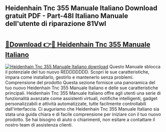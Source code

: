 ## Heidenhain Tnc 355 Manuale Italiano Download gratuit PDF - Part-48l Italiano Manuale dell'utente di riparazione 81Vwl

# <h2><a href="http://dfbjl8.blite.top/?on=Heidenhain+Tnc+355+Manuale+Italiano">🔗Download 👉🔴 Heidenhain Tnc 355 Manuale Italiano</a></h2>

[![Heidenhain Tnc 355 Manuale Italiano download](https://i.imgur.com/lujVjoI.png)](http://dfbjl8.blite.top/?on=Heidenhain+Tnc+355+Manuale+Italiano)
Questo Manuale sblocca il potenziale del tuo nuovo REDDDDDDD. Scopri le sue caratteristiche, impara come installarlo, gestirlo e mantenerlo senza problemi. Comprensione del prodotto Questa sezione fornisce una panoramica del tuo nuovo Heidenhain Tnc 355 Manuale Italiano e delle sue caratteristiche principali. Heidenhain Tnc 355 Manuale Italiano offre agli utenti una serie di funzionalità avanzate come assistenti virtuali, notifiche intelligenti, gadget personalizzabili e attività automatizzate, tutte facilmente controllabili dall'interfaccia. Ci auguriamo che Heidenhain Tnc 355 Manuale Italiano sia stata una guida chiara e di facile comprensione per iniziare con il tuo nuovo prodotto. Se hai bisogno di aiuto o chiarimenti, non esitare a contattare il nostro team di assistenza clienti.
